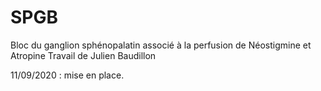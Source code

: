 # SPGB
Bloc du ganglion sphénopalatin associé à la perfusion de Néostigmine et Atropine
Travail de Julien Baudillon

11/09/2020 : mise en place.